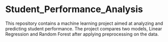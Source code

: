 # Student_Performance_Analysis
This repository contains a machine learning project aimed at analyzing and predicting student performance. The project compares two models, Linear Regression and Random Forest after applying preprocessing on the data.
